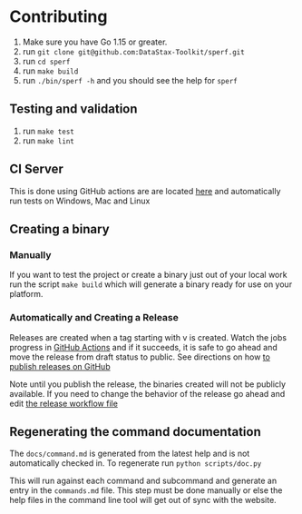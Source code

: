 # Contributing

1. Make sure you have Go 1.15 or greater.
2. run `git clone git@github.com:DataStax-Toolkit/sperf.git`
3. run `cd sperf`
4. run `make build`
5. run `./bin/sperf -h` and you should see the help for `sperf`

## Testing and validation

1. run `make test`
2. run `make lint`

## CI Server

This is done using GitHub actions are are located [here](https://github.com/DataStax-Toolkit/sperf/tree/master/.github/workflows) and automatically run
tests on Windows, Mac and Linux

## Creating a binary

### Manually

If you want to test the project or create a binary just out of your local work run the script `make build` which
will generate a binary ready for use on your platform.

### Automatically and Creating a Release

Releases are created when a tag starting with v is created. Watch the jobs progress in [GitHub Actions](https://github.com/DataStax-Toolkit/sperf/actions) and if it succeeds, 
it is safe to go ahead and move the release from draft status to public. See directions on how [to publish releases on GitHub](https://docs.github.com/en/github/administering-a-repository/managing-releases-in-a-repository)

Note until you publish the release, the binaries created will not be publicly available.
If you need to change the behavior of the release go ahead and edit [the release workflow file](https://github.com/DataStax-Toolkit/sperf/blob/master/.github/workflows/pythonrelease.yml)

## Regenerating the command documentation

The `docs/command.md` is generated from the latest help and is not automatically checked in. To regenerate run `python scripts/doc.py`

This will run against each command and subcommand and generate an entry in the `commands.md` file. This step must
be done manually or else the help files in the command line tool will get out of sync with the website.

